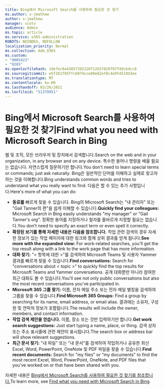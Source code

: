 ```yaml
---
title: Bing에서 Microsoft Search를 사용하여 필요한 것 찾기
ms.author: v-jmathew
author: v-jmathew
manager: scotv
audience: Admin
ms.topic: article
ms.service: o365-administration
ROBOTS: NOINDEX, NOFOLLOW
localization_priority: Normal
ms.collection: Adm_O365
ms.custom:
- "9005423"
- "9265"
ms.openlocfilehash: 1defec0a43857392126f12b37826f07f49cb4cc8
ms.sourcegitcommit: e5f261f95ffc6074cce89e62ef8c4e9fd519d3ee
ms.translationtype: MT
ms.contentlocale: ko-KR
ms.lasthandoff: 03/26/2021
ms.locfileid: "51379951"
---
```

# <a name="find-what-you-need-with-microsoft-search-in-bing"></a><span data-ttu-id="60ae6-102">Bing에서 Microsoft Search를 사용하여 필요한 것 찾기</span><span class="sxs-lookup"><span data-stu-id="60ae6-102">Find what you need with Microsoft Search in Bing</span></span>

<span data-ttu-id="60ae6-103">웹 및 조직, 모든 브라우저 및 장치에서 검색합니다.</span><span class="sxs-lookup"><span data-stu-id="60ae6-103">Search on the web and in your organization, in any browser and on any device.</span></span> <span data-ttu-id="60ae6-104">특수한 용어나 명령을 배울 필요는 없습니다. 자연스럽게 질문하기만 합니다.</span><span class="sxs-lookup"><span data-stu-id="60ae6-104">You don't need to learn special terms or commands; just ask naturally.</span></span> <span data-ttu-id="60ae6-105">Bing은 일반적인 단어를 이해하고 실제로 찾고자 하는 것을 이해합니다.</span><span class="sxs-lookup"><span data-stu-id="60ae6-105">Bing understands common words and tries to understand what you really want to find.</span></span> <span data-ttu-id="60ae6-106">다음은 할 수 있는 추가 사항입니다.</span><span class="sxs-lookup"><span data-stu-id="60ae6-106">Here's more of what you can do:</span></span>

- <span data-ttu-id="60ae6-107">**동료를** 빠르게 찾을 수 있습니다. Bing의 Microsoft Search는 "내 관리자" 또는 "Gail Tanner의 편"을 쉽게 이해할 수 있습니다.</span><span class="sxs-lookup"><span data-stu-id="60ae6-107">**Quickly find your colleagues:** Microsoft Search in Bing easily understands "my manager" or "Gail Tanner's org".</span></span> <span data-ttu-id="60ae6-108">정확한 용어를 지정하거나 철자를 올바르게 지정할 필요는 없습니다.</span><span class="sxs-lookup"><span data-stu-id="60ae6-108">You don’t need to specify an exact term or even spell it correctly.</span></span>
- <span data-ttu-id="60ae6-109">**확장된 보기를 통해 자세한 내용은 다음을 참조합니다.** 작업 관련 검색의 경우 자세한 정보가 있는 작업 페이지에 대한 링크와 함께 상위 결과를 얻게 됩니다.</span><span class="sxs-lookup"><span data-stu-id="60ae6-109">**See more with the expanded view:** For work-related searches, you'll get the top result along with a link to the work page that has more information.</span></span>
- <span data-ttu-id="60ae6-110">**대화 찾기:** "< 항목에 대한 >"를 검색하여 Microsoft Teams 및 사용자 Yammer 결과를 빠르게 찾을 수 있습니다.</span><span class="sxs-lookup"><span data-stu-id="60ae6-110">**Find conversations:** Search for "conversations about < topic >" to quickly find the top results for Microsoft Teams and Yammer conversations.</span></span> <span data-ttu-id="60ae6-111">공개 대화뿐만 아니라 참여한 최근 대화도 볼 수 있습니다.</span><span class="sxs-lookup"><span data-stu-id="60ae6-111">You'll see not only public conversations but also the most recent conversations you've participated in.</span></span>
- <span data-ttu-id="60ae6-112">**Microsoft 365 그룹 찾기:** 이름, 전자 메일 주소 또는 전자 메일 별칭을 검색하여 그룹을 찾을 수 있습니다.</span><span class="sxs-lookup"><span data-stu-id="60ae6-112">**Find Microsoft 365 Groups:** Find a group by searching for its name, email address, or email alias.</span></span> <span data-ttu-id="60ae6-113">결과에는 소유자, 구성원 및 연락처 정보가 포함됩니다.</span><span class="sxs-lookup"><span data-stu-id="60ae6-113">The results will include the owner, members, and contact information.</span></span>
- <span data-ttu-id="60ae6-114">**작업 검색 제안을 얻습니다.** 이름, 장소 또는 것만 입력하기만 합니다.</span><span class="sxs-lookup"><span data-stu-id="60ae6-114">**Get work search suggestions:** Just start typing a name, place, or thing.</span></span> <span data-ttu-id="60ae6-115">검색 상자 또는 주소 표시줄에 관련 제안이 표시됩니다.</span><span class="sxs-lookup"><span data-stu-id="60ae6-115">The search box or address bar will show relevant suggestions.</span></span>
- <span data-ttu-id="60ae6-116">**최근 문서 찾기:** "내 파일" 또는 "내 문서"를 검색하여 작업하거나 공유한 최신 Excel, Word, PowerPoint, OneNote 및 PDF 파일을 찾을 수 있습니다.</span><span class="sxs-lookup"><span data-stu-id="60ae6-116">**Find recent documents:** Search for "my files" or "my documents" to find the most recent Excel, Word, PowerPoint, OneNote, and PDF files that you've worked on or that have been shared with you.</span></span>

<span data-ttu-id="60ae6-117">자세한 내용은 [Bing에서 Microsoft Search를 사용하여 필요한 것 찾기를 참조합니다.](https://go.microsoft.com/fwlink/?linkid=2149027)</span><span class="sxs-lookup"><span data-stu-id="60ae6-117">To learn more, see [Find what you need with Microsoft Search in Bing](https://go.microsoft.com/fwlink/?linkid=2149027).</span></span>
